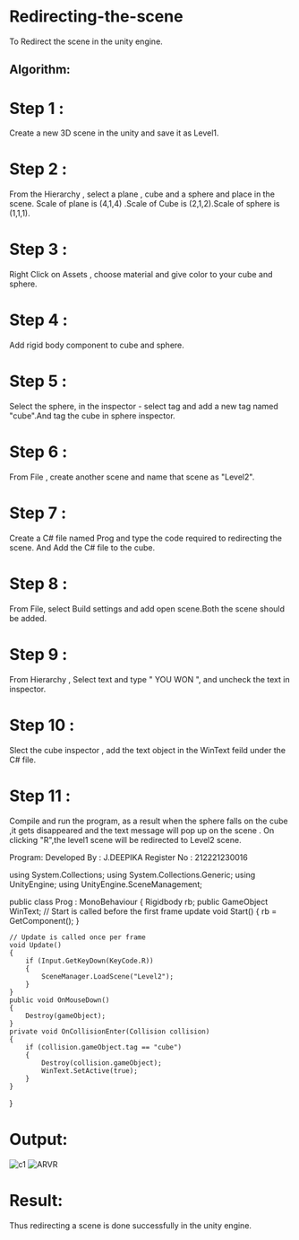 # Redirecting-the-scene

To Redirect the scene in the unity engine.

## Algorithm:
# Step 1 :
Create a new 3D scene in the unity and save it as Level1.

# Step 2 :
From the Hierarchy , select a plane , cube and a sphere and place in the scene. Scale of plane is (4,1,4) .Scale of Cube is (2,1,2).Scale of sphere is (1,1,1).

# Step 3 :
Right Click on Assets , choose material and give color to your cube and sphere.

# Step 4 :
Add rigid body component to cube and sphere.

# Step 5 :
Select the sphere, in the inspector - select tag and add a new tag named "cube".And tag the cube in sphere inspector.

# Step 6 :
From File , create another scene and name that scene as "Level2".

# Step 7 :
Create a C# file named Prog and type the code required to redirecting the scene. And Add the C# file to the cube.

# Step 8 :
From File, select Build settings and add open scene.Both the scene should be added.

# Step 9 :
From Hierarchy , Select text and type " YOU WON ", and uncheck the text in inspector.

# Step 10 :
Slect the cube inspector , add the text object in the WinText feild under the C# file.

# Step 11 :
Compile and run the program, as a result when the sphere falls on the cube ,it gets disappeared and the text message will pop up on the scene . On clicking "R",the level1 scene will be redirected to Level2 scene.

Program:
Developed By : J.DEEPIKA
Register No : 212221230016

using System.Collections;
using System.Collections.Generic;
using UnityEngine;
using UnityEngine.SceneManagement;

public class Prog : MonoBehaviour
{
    Rigidbody rb;
    public GameObject WinText;
    // Start is called before the first frame update
    void Start()
    {
        rb = GetComponent<Rigidbody>();
    }

    // Update is called once per frame
    void Update()
    {
        if (Input.GetKeyDown(KeyCode.R))
        {
            SceneManager.LoadScene("Level2");
        }
    }
    public void OnMouseDown()
    {
        Destroy(gameObject);
    }
    private void OnCollisionEnter(Collision collision)
    {
        if (collision.gameObject.tag == "cube")
        {
            Destroy(collision.gameObject);
            WinText.SetActive(true);
        }
    }
}

# Output:
![c1](https://github.com/21005688/Redirecting-the-scene/assets/94747031/a349e561-e72e-4b9e-9f2c-c9c8946ef18d)
![ARVR](https://github.com/21005688/Redirecting-the-scene/assets/94747031/131f1a5e-7b84-4f11-ab27-a04807ffa262)
  
# Result:
Thus redirecting a scene is done successfully in the unity engine.
  
